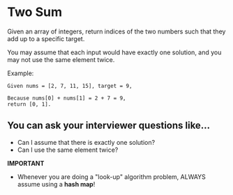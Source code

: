 # Two Sum
Given an array of integers, return indices of the two numbers such that they add up to a specific target.

You may assume that each input would have exactly one solution, and you may not use the same element twice.

Example:
```
Given nums = [2, 7, 11, 15], target = 9,

Because nums[0] + nums[1] = 2 + 7 = 9,
return [0, 1].
```


## You can ask your interviewer questions like...
* Can I assume that there is exactly one solution?
* Can I use the same element twice?

**IMPORTANT**
* Whenever you are doing a "look-up" algorithm problem, ALWAYS assume using a **hash map**!
